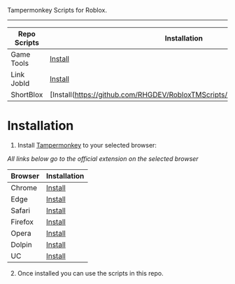 Tampermonkey Scripts for Roblox.

---

Repo Scripts | Installation
------------ | -------------
Game Tools | [Install](https://github.com/RHGDEV/RobloxTMScripts/raw/main/gametools.user.js)
Link JobId | [Install](https://github.com/RHGDEV/RobloxTMScripts/raw/main/LinkJobId.user.js)
ShortBlox | [Install(https://github.com/RHGDEV/RobloxTMScripts/raw/main/shortblox.user.js)

# Installation
1. Install [Tampermonkey](https://www.tampermonkey.net/) to your selected browser:

*All links below go to the official extension on the selected browser*

Browser | Installation
------------ | -------------
Chrome | [Install](https://chrome.google.com/webstore/detail/tampermonkey/dhdgffkkebhmkfjojejmpbldmpobfkfo)
Edge | [Install](https://microsoftedge.microsoft.com/addons/detail/tampermonkey/iikmkjmpaadaobahmlepeloendndfphd)
Safari | [Install](https://apps.apple.com/app/apple-store/id1482490089?pt=117945903&ct=tm.net&mt=8)
Firefox | [Install](https://addons.mozilla.org/en-US/firefox/addon/tampermonkey/)
Opera | [Install](https://addons.opera.com/en/extensions/details/tampermonkey-beta/)
Dolpin |  [Install](https://play.google.com/store/apps/details?id=net.tampermonkey.dolphin)
UC | [Install](https://play.google.com/store/apps/details?id=net.tampermonkey.uc)

2. Once installed you can use the scripts in this repo.
